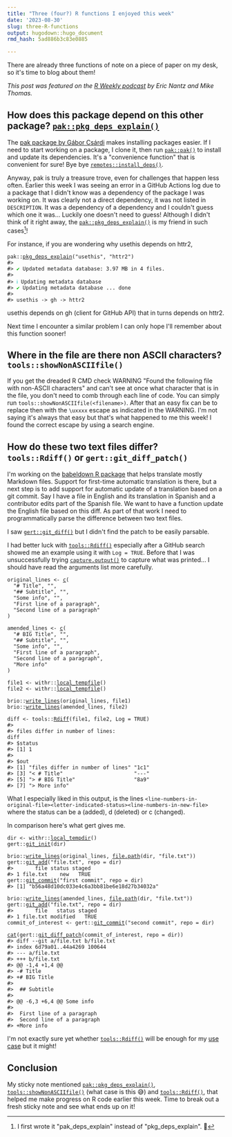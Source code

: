 ```yaml
---
title: "Three (four?) R functions I enjoyed this week"
date: '2023-08-30'
slug: three-R-functions
output: hugodown::hugo_document
rmd_hash: 5ad886b3c83e0885

---
```


There are already three functions of note on a piece of paper on my desk, so it's time to blog about them!

*This post was featured on the [R Weekly podcast](https://podverse.fm/episode/tUcOmY5AN) by Eric Nantz and Mike Thomas.*

## How does this package depend on this other package? [`pak::pkg_deps_explain()`](https://pak.r-lib.org/reference/pkg_deps_explain.html)

The [pak package by Gábor Csárdi](https://pak.r-lib.org) makes installing packages easier. If I need to start working on a package, I clone it, then run [`pak::pak()`](https://pak.r-lib.org/reference/pak.html#details) to install and update its dependencies. It's a "convenience function" that is convenient for sure! Bye bye [`remotes::install_deps()`](https://remotes.r-lib.org/reference/install_deps.html).

Anyway, pak is truly a treasure trove, even for challenges that happen less often. Earlier this week I was seeing an error in a GitHub Actions log due to a package that I didn't know was a dependency of the package I was working on. It was clearly not a direct dependency, it was not listed in `DESCRIPTION`. It was a dependency of a dependency and I couldn't guess which one it was... Luckily one doesn't need to guess! Although I didn't think of it right away, the [`pak::pkg_deps_explain()`](https://pak.r-lib.org/reference/pkg_deps_explain.html) is my friend in such cases[^1]!

For instance, if you are wondering why usethis depends on httr2,

<div class="highlight">

<pre class='chroma'><code class='language-r' data-lang='r'><span><span class='nf'>pak</span><span class='nf'>::</span><span class='nf'><a href='https://pak.r-lib.org/reference/pkg_deps_explain.html'>pkg_deps_explain</a></span><span class='o'>(</span><span class='s'>"usethis"</span>, <span class='s'>"httr2"</span><span class='o'>)</span></span>
<span><span class='c'>#&gt; </span></span>
<span></span><span><span class='c'>#&gt; <span style='color: #00BB00;'>✔</span> Updated metadata database: 3.97 MB in 4 files.</span></span>
<span></span><span><span class='c'>#&gt; </span></span>
<span></span><span><span class='c'>#&gt; <span style='color: #00BBBB;'>ℹ</span> Updating metadata database</span></span>
<span></span><span><span class='c'>#&gt; <span style='color: #00BB00;'>✔</span> Updating metadata database ... done</span></span>
<span></span><span><span class='c'>#&gt; </span></span>
<span></span><span><span class='c'>#&gt; usethis -&gt; gh -&gt; httr2</span></span>
<span></span></code></pre>

</div>

usethis depends on gh (client for GitHub API) that in turns depends on httr2.

Next time I encounter a similar problem I can only hope I'll remember about this function sooner!

## Where in the file are there non ASCII characters? `tools::showNonASCIIfile()`

If you get the dreaded R CMD check WARNING "Found the following file with non-ASCII characters" and can't see at once what character that is in the file, you don't need to comb through each line of code. You can simply run `tools::showNonASCIIfile(<filename>)`. After that an easy fix can be to replace then with the `\uxxxx` escape as indicated in the WARNING. I'm not saying it's always that easy but that's what happened to me this week! I found the correct escape by using a search engine.

## How do these two text files differ? `tools::Rdiff()` or `gert::git_diff_patch()`

I'm working on the [babeldown R package](https://docs.ropensci.org/babeldown/) that helps translate mostly Markdown files. Support for first-time automatic translation is there, but a next step is to add support for automatic update of a translation based on a git commit. Say I have a file in English and its translation in Spanish and a contributor edits part of the Spanish file. We want to have a function update the English file based on this diff. As part of that work I need to programmatically parse the difference between two text files.

I saw [`gert::git_diff()`](https://docs.ropensci.org/gert/reference/git_diff.html) but I didn't find the patch to be easily parsable.

I had better luck with [`tools::Rdiff()`](https://rdrr.io/r/tools/Rdiff.html) especially after a GitHub search showed me an example using it with `Log = TRUE`. Before that I was unsuccessfully trying [`capture.output()`](https://rdrr.io/r/utils/capture.output.html) to capture what was printed... I should have read the arguments list more carefully.

<div class="highlight">

<pre class='chroma'><code class='language-r' data-lang='r'><span><span class='nv'>original_lines</span> <span class='o'>&lt;-</span> <span class='nf'><a href='https://rdrr.io/r/base/c.html'>c</a></span><span class='o'>(</span></span>
<span>  <span class='s'>"# Title"</span>, <span class='s'>""</span>,</span>
<span>  <span class='s'>"## Subtitle"</span>, <span class='s'>""</span>,</span>
<span>  <span class='s'>"Some info"</span>, <span class='s'>""</span>,</span>
<span>  <span class='s'>"First line of a paragraph"</span>,</span>
<span>  <span class='s'>"Second line of a paragraph"</span></span>
<span><span class='o'>)</span></span>
<span></span>
<span><span class='nv'>amended_lines</span> <span class='o'>&lt;-</span> <span class='nf'><a href='https://rdrr.io/r/base/c.html'>c</a></span><span class='o'>(</span></span>
<span>  <span class='s'>"# BIG Title"</span>, <span class='s'>""</span>,</span>
<span>  <span class='s'>"## Subtitle"</span>, <span class='s'>""</span>,</span>
<span>  <span class='s'>"Some info"</span>, <span class='s'>""</span>,</span>
<span>  <span class='s'>"First line of a paragraph"</span>,</span>
<span>  <span class='s'>"Second line of a paragraph"</span>,</span>
<span>  <span class='s'>"More info"</span></span>
<span><span class='o'>)</span></span>
<span></span>
<span><span class='nv'>file1</span> <span class='o'>&lt;-</span> <span class='nf'>withr</span><span class='nf'>::</span><span class='nf'><a href='https://withr.r-lib.org/reference/with_tempfile.html'>local_tempfile</a></span><span class='o'>(</span><span class='o'>)</span></span>
<span><span class='nv'>file2</span> <span class='o'>&lt;-</span> <span class='nf'>withr</span><span class='nf'>::</span><span class='nf'><a href='https://withr.r-lib.org/reference/with_tempfile.html'>local_tempfile</a></span><span class='o'>(</span><span class='o'>)</span></span>
<span></span>
<span><span class='nf'>brio</span><span class='nf'>::</span><span class='nf'><a href='https://brio.r-lib.org/reference/write_lines.html'>write_lines</a></span><span class='o'>(</span><span class='nv'>original_lines</span>, <span class='nv'>file1</span><span class='o'>)</span></span>
<span><span class='nf'>brio</span><span class='nf'>::</span><span class='nf'><a href='https://brio.r-lib.org/reference/write_lines.html'>write_lines</a></span><span class='o'>(</span><span class='nv'>amended_lines</span>, <span class='nv'>file2</span><span class='o'>)</span></span>
<span></span>
<span><span class='nv'>diff</span> <span class='o'>&lt;-</span> <span class='nf'>tools</span><span class='nf'>::</span><span class='nf'><a href='https://rdrr.io/r/tools/Rdiff.html'>Rdiff</a></span><span class='o'>(</span><span class='nv'>file1</span>, <span class='nv'>file2</span>, Log <span class='o'>=</span> <span class='kc'>TRUE</span><span class='o'>)</span></span>
<span><span class='c'>#&gt; </span></span>
<span><span class='c'>#&gt; files differ in number of lines:</span></span>
<span></span><span><span class='nv'>diff</span></span>
<span><span class='c'>#&gt; $status</span></span>
<span><span class='c'>#&gt; [1] 1</span></span>
<span><span class='c'>#&gt; </span></span>
<span><span class='c'>#&gt; $out</span></span>
<span><span class='c'>#&gt; [1] "files differ in number of lines" "1c1"                            </span></span>
<span><span class='c'>#&gt; [3] "&lt; # Title"                       "---"                            </span></span>
<span><span class='c'>#&gt; [5] "&gt; # BIG Title"                   "8a9"                            </span></span>
<span><span class='c'>#&gt; [7] "&gt; More info"</span></span>
<span></span></code></pre>

</div>

What I especially liked in this output, is the lines `<line-numbers-in-original-file><letter-indicated-status><line-numbers-in-new-file>` where the status can be a (added), d (deleted) or c (changed).

In comparison here's what gert gives me.

<div class="highlight">

<pre class='chroma'><code class='language-r' data-lang='r'><span><span class='nv'>dir</span> <span class='o'>&lt;-</span> <span class='nf'>withr</span><span class='nf'>::</span><span class='nf'><a href='https://withr.r-lib.org/reference/with_tempfile.html'>local_tempdir</a></span><span class='o'>(</span><span class='o'>)</span></span>
<span><span class='nf'>gert</span><span class='nf'>::</span><span class='nf'><a href='https://docs.ropensci.org/gert/reference/git_repo.html'>git_init</a></span><span class='o'>(</span><span class='nv'>dir</span><span class='o'>)</span></span>
<span></span>
<span><span class='nf'>brio</span><span class='nf'>::</span><span class='nf'><a href='https://brio.r-lib.org/reference/write_lines.html'>write_lines</a></span><span class='o'>(</span><span class='nv'>original_lines</span>, <span class='nf'><a href='https://rdrr.io/r/base/file.path.html'>file.path</a></span><span class='o'>(</span><span class='nv'>dir</span>, <span class='s'>"file.txt"</span><span class='o'>)</span><span class='o'>)</span></span>
<span><span class='nf'>gert</span><span class='nf'>::</span><span class='nf'><a href='https://docs.ropensci.org/gert/reference/git_commit.html'>git_add</a></span><span class='o'>(</span><span class='s'>"file.txt"</span>, repo <span class='o'>=</span> <span class='nv'>dir</span><span class='o'>)</span></span>
<span><span class='c'>#&gt;       file status staged</span></span>
<span><span class='c'>#&gt; 1 file.txt    new   TRUE</span></span>
<span></span><span><span class='nf'>gert</span><span class='nf'>::</span><span class='nf'><a href='https://docs.ropensci.org/gert/reference/git_commit.html'>git_commit</a></span><span class='o'>(</span><span class='s'>"first commit"</span>, repo <span class='o'>=</span> <span class='nv'>dir</span><span class='o'>)</span></span>
<span><span class='c'>#&gt; [1] "b56a48d10dc033e4c6a3bb81be6e18d27b34032a"</span></span>
<span></span><span></span>
<span><span class='nf'>brio</span><span class='nf'>::</span><span class='nf'><a href='https://brio.r-lib.org/reference/write_lines.html'>write_lines</a></span><span class='o'>(</span><span class='nv'>amended_lines</span>, <span class='nf'><a href='https://rdrr.io/r/base/file.path.html'>file.path</a></span><span class='o'>(</span><span class='nv'>dir</span>, <span class='s'>"file.txt"</span><span class='o'>)</span><span class='o'>)</span></span>
<span><span class='nf'>gert</span><span class='nf'>::</span><span class='nf'><a href='https://docs.ropensci.org/gert/reference/git_commit.html'>git_add</a></span><span class='o'>(</span><span class='s'>"file.txt"</span>, repo <span class='o'>=</span> <span class='nv'>dir</span><span class='o'>)</span></span>
<span><span class='c'>#&gt;       file   status staged</span></span>
<span><span class='c'>#&gt; 1 file.txt modified   TRUE</span></span>
<span></span><span><span class='nv'>commit_of_interest</span> <span class='o'>&lt;-</span> <span class='nf'>gert</span><span class='nf'>::</span><span class='nf'><a href='https://docs.ropensci.org/gert/reference/git_commit.html'>git_commit</a></span><span class='o'>(</span><span class='s'>"second commit"</span>, repo <span class='o'>=</span> <span class='nv'>dir</span><span class='o'>)</span></span>
<span></span>
<span><span class='nf'><a href='https://rdrr.io/r/base/cat.html'>cat</a></span><span class='o'>(</span><span class='nf'>gert</span><span class='nf'>::</span><span class='nf'><a href='https://docs.ropensci.org/gert/reference/git_diff.html'>git_diff_patch</a></span><span class='o'>(</span><span class='nv'>commit_of_interest</span>, repo <span class='o'>=</span> <span class='nv'>dir</span><span class='o'>)</span><span class='o'>)</span></span>
<span><span class='c'>#&gt; diff --git a/file.txt b/file.txt</span></span>
<span><span class='c'>#&gt; index 6d79a01..44a4269 100644</span></span>
<span><span class='c'>#&gt; --- a/file.txt</span></span>
<span><span class='c'>#&gt; +++ b/file.txt</span></span>
<span><span class='c'>#&gt; @@ -1,4 +1,4 @@</span></span>
<span><span class='c'>#&gt; -# Title</span></span>
<span><span class='c'>#&gt; +# BIG Title</span></span>
<span><span class='c'>#&gt;  </span></span>
<span><span class='c'>#&gt;  ## Subtitle</span></span>
<span><span class='c'>#&gt;  </span></span>
<span><span class='c'>#&gt; @@ -6,3 +6,4 @@ Some info</span></span>
<span><span class='c'>#&gt;  </span></span>
<span><span class='c'>#&gt;  First line of a paragraph</span></span>
<span><span class='c'>#&gt;  Second line of a paragraph</span></span>
<span><span class='c'>#&gt; +More info</span></span>
<span></span></code></pre>

</div>

I'm not exactly sure yet whether [`tools::Rdiff()`](https://rdrr.io/r/tools/Rdiff.html) will be enough for my [use case](https://mastodon.social/deck/@maelle/110972627375018302) but it might!

## Conclusion

My sticky note mentioned [`pak::pkg_deps_explain()`](https://pak.r-lib.org/reference/pkg_deps_explain.html), [`tools::showNonASCIIfile()`](https://rdrr.io/r/tools/showNonASCII.html) (what case is this :sweat_smile:) and [`tools::Rdiff()`](https://rdrr.io/r/tools/Rdiff.html), that helped me make progress on R code earlier this week. Time to break out a fresh sticky note and see what ends up on it!

[^1]: I first wrote it "pak_deps_explain" instead of "pkg_deps_explain". :grimacing:

